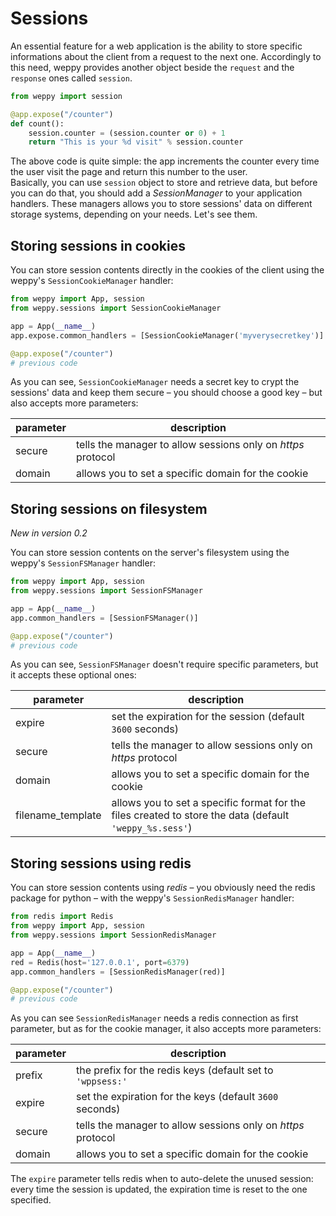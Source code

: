 Sessions
========

An essential feature for a web application is the ability to store specific informations about the client from a request to the next one. Accordingly to this need, weppy provides another object beside the `request` and the `response` ones called `session`.

```python
from weppy import session

@app.expose("/counter")
def count():
    session.counter = (session.counter or 0) + 1
    return "This is your %d visit" % session.counter
```

The above code is quite simple: the app increments the counter every time the user visit the page and return this number to the user.   
Basically, you can use `session` object to store and retrieve data, but before you can do that, you should add a *SessionManager* to your application handlers. These managers allows you to store sessions' data on different storage systems, depending on your needs. Let's see them.

Storing sessions in cookies
---------------------------
You can store session contents directly in the cookies of the client using the weppy's `SessionCookieManager` handler:

```python
from weppy import App, session
from weppy.sessions import SessionCookieManager

app = App(__name__)
app.expose.common_handlers = [SessionCookieManager('myverysecretkey')]

@app.expose("/counter")
# previous code
```

As you can see, `SessionCookieManager` needs a secret key to crypt the sessions' data and keep them secure – you should choose a good key – but also accepts more parameters:

| parameter | description |
| --- | --- |
| secure | tells the manager to allow sessions only on *https* protocol |
| domain | allows you to set a specific domain for the cookie |

Storing sessions on filesystem
------------------------------
*New in version 0.2*

You can store session contents on the server's filesystem using the weppy's `SessionFSManager` handler:

```python
from weppy import App, session
from weppy.sessions import SessionFSManager

app = App(__name__)
app.common_handlers = [SessionFSManager()]

@app.expose("/counter")
# previous code
```

As you can see, `SessionFSManager` doesn't require specific parameters, but it accepts these optional ones:

| parameter | description |
| --- | --- |
| expire | set the expiration for the session (default `3600` seconds) |
| secure | tells the manager to allow sessions only on *https* protocol |
| domain | allows you to set a specific domain for the cookie |
| filename_template | allows you to set a specific format for the files created to store the data (default `'weppy_%s.sess'`) |

Storing sessions using redis
----------------------------
You can store session contents using *redis* – you obviously need the redis package for python – with the weppy's `SessionRedisManager` handler:

```python
from redis import Redis
from weppy import App, session
from weppy.sessions import SessionRedisManager

app = App(__name__)
red = Redis(host='127.0.0.1', port=6379)
app.common_handlers = [SessionRedisManager(red)]

@app.expose("/counter")
# previous code
```

As you can see `SessionRedisManager` needs a redis connection as first parameter, but as for the cookie manager, it also accepts more parameters:

| parameter | description |
| --- | --- |
| prefix | the prefix for the redis keys (default set to `'wppsess:'` |
| expire | set the expiration for the keys (default `3600` seconds) |
| secure | tells the manager to allow sessions only on *https* protocol |
| domain | allows you to set a specific domain for the cookie |

The `expire` parameter tells redis when to auto-delete the unused session: every time the session is updated, the expiration time is reset to the one specified.
